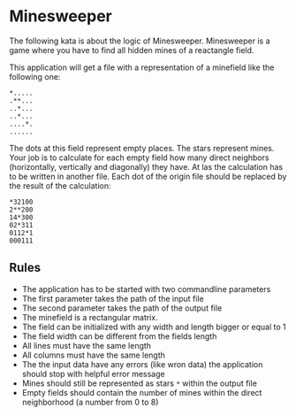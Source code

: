 # Minesweeper
The following kata is about the logic of Minesweeper. 
Minesweeper is a game where you have to find all hidden mines of a reactangle field.

This application will get a file with a representation of a minefield like the following one:

```
*.....
.**...
..*...
..*...
....*.
......
```

The dots at this field represent empty places. The stars represent mines. 
Your job is to calculate for each empty field how many direct neighbors (horizontally, vertically and diagonally) they have.
At las the calculation has to be written in another file. Each dot of the origin file should be replaced by the result of the calculation:

```
*32100
2**200
14*300
02*311
0112*1
000111
```

## Rules
* The application has to be started with two commandline parameters
* The first parameter takes the path of the input file
* The second parameter takes the path of the output file
* The minefield is a rectangular matrix.
* The field can be initialized with any width and length bigger or equal to 1
* The field width can be different from the fields length
* All lines must have the same length
* All columns must have the same length
* The the input data have any errors (like wron data) the application should stop with helpful error message
* Mines should still be represented as stars ``*`` within the output file
* Empty fields should contain the number of mines within the direct neighborhood (a number from 0 to 8)
  
 